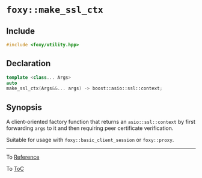 # `foxy::make_ssl_ctx`

## Include

```c++
#include <foxy/utility.hpp>
```

## Declaration

```c++
template <class... Args>
auto
make_ssl_ctx(Args&&... args) -> boost::asio::ssl::context;
```

## Synopsis

A client-oriented factory function that returns an `asio::ssl::context` by first forwarding `args`
to it and then requiring peer certificate verification.

Suitable for usage with `foxy::basic_client_session` or `foxy::proxy`.

---

To [Reference](../reference.md#Reference)

To [ToC](../index.md#Table-of-Contents)
